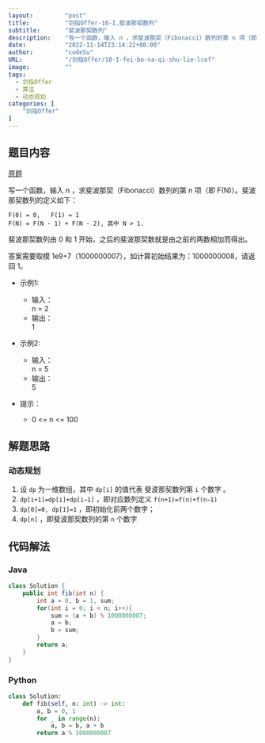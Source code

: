 ```yaml
---
layout:         "post"
title:          "剑指Offer-10-I.斐波那契数列"
subtitle:       "斐波那契数列"
description:    "写一个函数，输入 n ，求斐波那契（Fibonacci）数列的第 n 项（即 F(N)）"
date:           "2022-11-14T23:14:22+08:00"
author:         "codeSu"
URL:            "/剑指Offer/10-I-fei-bo-na-qi-shu-lie-lcof"
image:          ""
tags:
  - 剑指Offer
  - 算法
  - 动态规划
categories: [
    "剑指Offer"
]
---
```


## 题目内容

[原题](https://leetcode-cn.com/problems/fei-bo-na-qi-shu-lie-lcof/)

写一个函数，输入 n ，求斐波那契（Fibonacci）数列的第 n 项（即 F(N)）。斐波那契数列的定义如下：

```shell
F(0) = 0,   F(1) = 1
F(N) = F(N - 1) + F(N - 2), 其中 N > 1.
```

斐波那契数列由 0 和 1 开始，之后的斐波那契数就是由之前的两数相加而得出。

答案需要取模 1e9+7（1000000007），如计算初始结果为：1000000008，请返回 1。

- 示例1:
  - 输入：\
    n = 2
  - 输出：\
    1

- 示例2:
  - 输入：\
    n = 5
  - 输出：\
    5

- 提示：
  - 0 <= n <= 100

## 解题思路

### 动态规划

1. 设 `dp` 为一维数组，其中 `dp[i]` 的值代表 斐波那契数列第 `i` 个数字 。
2. `dp[i+1]=dp[i]+dp[i−1]` ，即对应数列定义 `f(n+1)=f(n)+f(n−1)`
3. `dp[0]=0, dp[1]=1` ，即初始化前两个数字；
4. `dp[n]` ，即斐波那契数列的第 `n` 个数字

## 代码解法

### Java

```java
class Solution {
    public int fib(int n) {
        int a = 0, b = 1, sum;
        for(int i = 0; i < n; i++){
            sum = (a + b) % 1000000007;
            a = b;
            b = sum;
        }
        return a;
    }
}
```

### Python

```python
class Solution:
    def fib(self, n: int) -> int:
        a, b = 0, 1
        for _ in range(n):
            a, b = b, a + b
        return a % 1000000007

```
